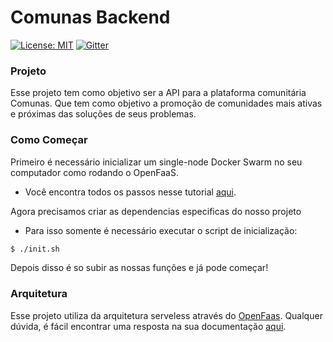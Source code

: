 # Comunas Backend

[![License: MIT](https://img.shields.io/badge/License-MIT-yellow.svg)](https://opensource.org/licenses/MIT) [![Gitter](https://badges.gitter.im/comunasbrasil/community.svg)](https://gitter.im/comunasbrasil/community?utm_source=badge&utm_medium=badge&utm_campaign=pr-badge)

### Projeto

Esse projeto tem como objetivo ser a API para a plataforma comunitária Comunas. Que tem como objetivo a promoção de comunidades mais ativas e próximas das soluções de seus problemas.  

### Como Começar

Primeiro é necessário inicializar um single-node Docker Swarm no seu computador como rodando o OpenFaaS. 
* Você encontra todos os passos nesse tutorial [aqui](https://github.com/openfaas/workshop/blob/master/lab1a.md).

Agora precisamos criar as dependencias especificas do nosso projeto
* Para isso somente é necessário executar o script de inicialização:
```sh
$ ./init.sh
```

Depois disso é so subir as nossas funções e já pode começar!

### Arquitetura

Esse projeto utiliza da arquitetura serveless através do [OpenFaas](). Qualquer dúvida, é fácil encontrar uma resposta na sua documentação [aqui](https://docs.openfaas.com/).
